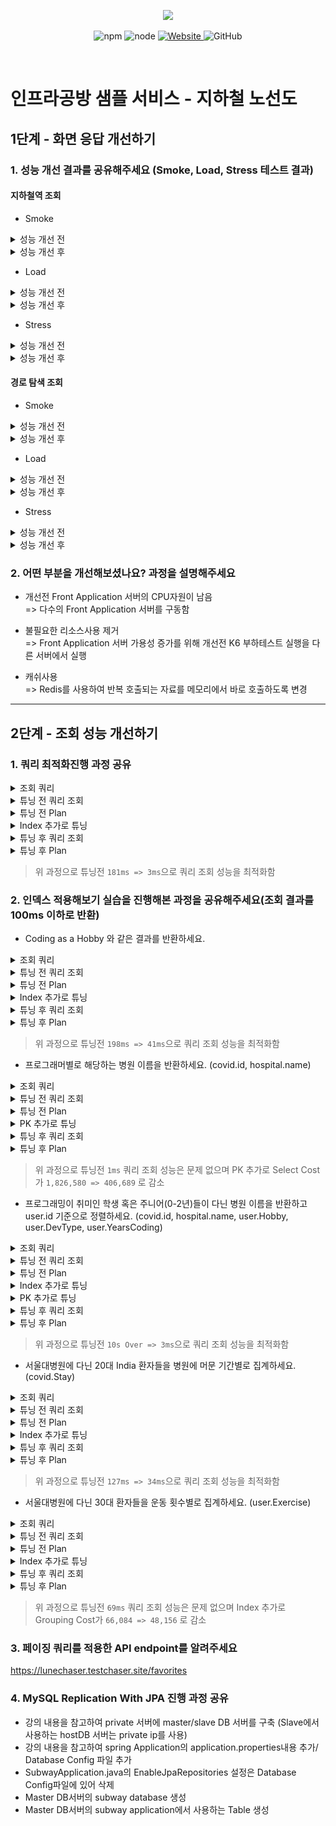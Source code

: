 <p align="center">
    <img width="200px;" src="https://raw.githubusercontent.com/woowacourse/atdd-subway-admin-frontend/master/images/main_logo.png"/>
</p>
<p align="center">
  <img alt="npm" src="https://img.shields.io/badge/npm-%3E%3D%205.5.0-blue">
  <img alt="node" src="https://img.shields.io/badge/node-%3E%3D%209.3.0-blue">
  <a href="https://edu.nextstep.camp/c/R89PYi5H" alt="nextstep atdd">
    <img alt="Website" src="https://img.shields.io/website?url=https%3A%2F%2Fedu.nextstep.camp%2Fc%2FR89PYi5H">
  </a>
  <img alt="GitHub" src="https://img.shields.io/github/license/next-step/atdd-subway-service">
</p>

<br>

# 인프라공방 샘플 서비스 - 지하철 노선도
## 1단계 - 화면 응답 개선하기
### 1. 성능 개선 결과를 공유해주세요 (Smoke, Load, Stress 테스트 결과)

#### 지하철역 조회
- Smoke
<details><summary>성능 개선 전</summary>

```bash

          /\      |‾‾| /‾‾/   /‾‾/
     /\  /  \     |  |/  /   /  /
    /  \/    \    |     (   /   ‾‾\
   /          \   |  |\  \ |  (‾)  |
  / __________ \  |__| \__\ \_____/ .io

  execution: local
     script: smoke.js
     output: -

  scenarios: (100.00%) 1 scenario, 1 max VUs, 40s max duration (incl. graceful stop):
           * default: 1 looping VUs for 10s (gracefulStop: 30s)


running (11.1s), 0/1 VUs, 8 complete and 0 interrupted iterations
default ✓ [======================================] 1 VUs  10s

     ✓ 메인페이지가 정상적으로 응답함
     ✓ 지하철역이 정상적으로 조회됨

     checks.........................: 100.00% ✓ 16       ✗ 0
     data_received..................: 593 kB  53 kB/s
     data_sent......................: 2.6 kB  231 B/s
     http_req_blocked...............: avg=4.27ms   min=3.11µs  med=3.25µs   max=68.36ms  p(90)=3.62µs   p(95)=17.09ms
     http_req_connecting............: avg=191.66µs min=0s      med=0s       max=3.06ms   p(90)=0s       p(95)=766.65µs
   ✗ http_req_duration..............: avg=189.56ms min=16.2ms  med=101.47ms max=994.87ms p(90)=359.25ms p(95)=553.03ms
       { expected_response:true }...: avg=189.56ms min=16.2ms  med=101.47ms max=994.87ms p(90)=359.25ms p(95)=553.03ms
     http_req_failed................: 0.00%   ✓ 0        ✗ 16
     http_req_receiving.............: avg=5.08ms   min=71.04µs med=963.25µs max=22.9ms   p(90)=16.48ms  p(95)=18.92ms
     http_req_sending...............: avg=96.27µs  min=58.82µs med=87.35µs  max=195.85µs p(90)=126.52µs p(95)=145.34µs
     http_req_tls_handshaking.......: avg=1.62ms   min=0s      med=0s       max=25.98ms  p(90)=0s       p(95)=6.49ms
     http_req_waiting...............: avg=184.38ms min=15.99ms med=92.48ms  max=971.89ms p(90)=350.69ms p(95)=545.63ms
     http_reqs......................: 16      1.438287/s
     iteration_duration.............: avg=1.39s    min=1.17s   med=1.29s    max=2.11s    p(90)=1.63s    p(95)=1.87s
     iterations.....................: 8       0.719144/s
     vus............................: 1       min=1      max=1
     vus_max........................: 1       min=1      max=1

ERRO[0012] some thresholds have failed
```

</details>

<details><summary>성능 개선 후</summary>

```bash
          /\      |‾‾| /‾‾/   /‾‾/
     /\  /  \     |  |/  /   /  /
    /  \/    \    |     (   /   ‾‾\
   /          \   |  |\  \ |  (‾)  |
  / __________ \  |__| \__\ \_____/ .io

  execution: local
     script: smoke.js
     output: -

  scenarios: (100.00%) 1 scenario, 1 max VUs, 40s max duration (incl. graceful stop):
           * default: 1 looping VUs for 10s (gracefulStop: 30s)


running (10.5s), 0/1 VUs, 10 complete and 0 interrupted iterations
default ✓ [======================================] 1 VUs  10s

     ✓ 메인페이지가 정상적으로 응답함
     ✓ 지하철역이 정상적으로 조회됨

     checks.........................: 100.00% ✓ 20       ✗ 0
     data_received..................: 740 kB  71 kB/s
     data_sent......................: 2.5 kB  239 B/s
     http_req_blocked...............: avg=3.19ms   min=2.92µs  med=3.03µs  max=63.75ms  p(90)=3.1µs    p(95)=3.19ms
     http_req_connecting............: avg=102.51µs min=0s      med=0s      max=2.05ms   p(90)=0s       p(95)=102.51µ
   ✓ http_req_duration..............: avg=20.19ms  min=12.99ms med=18.95ms max=37.4ms   p(90)=25.79ms  p(95)=33.6ms
       { expected_response:true }...: avg=20.19ms  min=12.99ms med=18.95ms max=37.4ms   p(90)=25.79ms  p(95)=33.6ms
     http_req_failed................: 0.00%   ✓ 0        ✗ 20
     http_req_receiving.............: avg=831.09µs min=72.74µs med=193.3µs max=5.91ms   p(90)=1.72ms   p(95)=3.25ms
     http_req_sending...............: avg=95.09µs  min=47.44µs med=89.17µs max=210.46µs p(90)=136.63µs p(95)=142.32µ
     http_req_tls_handshaking.......: avg=984.45µs min=0s      med=0s      max=19.68ms  p(90)=0s       p(95)=984.45µ
     http_req_waiting...............: avg=19.27ms  min=12.83ms med=17.61ms max=37.1ms   p(90)=25.35ms  p(95)=32.22ms
     http_reqs......................: 20      1.905912/s
     iteration_duration.............: avg=1.04s    min=1.03s   med=1.03s   max=1.13s    p(90)=1.05s    p(95)=1.09s
     iterations.....................: 10      0.952956/s
     vus............................: 1       min=1      max=1
     vus_max........................: 1       min=1      max=1
```

</details>

- Load
<details><summary>성능 개선 전</summary>

```bash

          /\      |‾‾| /‾‾/   /‾‾/
     /\  /  \     |  |/  /   /  /
    /  \/    \    |     (   /   ‾‾\
   /          \   |  |\  \ |  (‾)  |
  / __________ \  |__| \__\ \_____/ .io

  execution: local
     script: load.js
     output: -

  scenarios: (100.00%) 1 scenario, 240 max VUs, 1m30s max duration (incl. graceful stop):
           * default: Up to 240 looping VUs for 1m0s over 5 stages (gracefulRampDown: 30s, gracefulStop: 30s)


running (1m29.7s), 000/240 VUs, 349 complete and 77 interrupted iterations
default ↓ [======================================] 206/240 VUs  1m0s

     ✓ 메인페이지가 정상적으로 응답함
     ✗ 지하철역이 정상적으로 조회됨
      ↳  22% — ✓ 81 / ✗ 281

     checks.........................: 64.34% ✓ 507      ✗ 281
     data_received..................: 7.4 MB 83 kB/s
     data_sent......................: 178 kB 2.0 kB/s
     http_req_blocked...............: avg=2.77ms   min=2.63µs  med=3.09µs   max=67.59ms p(90)=9.48ms   p(95)=10.82ms
     http_req_connecting............: avg=709.43µs min=0s      med=0s       max=12.62ms p(90)=2.42ms   p(95)=3.12ms
   ✗ http_req_duration..............: avg=14.12s   min=13.13ms med=3.57s    max=49.68s  p(90)=31.66s   p(95)=32.55s
       { expected_response:true }...: avg=4.8s     min=13.13ms med=406.58ms max=49.68s  p(90)=19.5s    p(95)=37.7s
     http_req_failed................: 35.65% ✓ 281      ✗ 507
     http_req_receiving.............: avg=1.49ms   min=32.89µs med=89.74µs  max=70.05ms p(90)=3.39ms   p(95)=10.02ms
     http_req_sending...............: avg=117.93µs min=35.43µs med=80.44µs  max=6.17ms  p(90)=176.55µs p(95)=194.71µs
     http_req_tls_handshaking.......: avg=1.99ms   min=0s      med=0s       max=54.65ms p(90)=6.84ms   p(95)=7.79ms
     http_req_waiting...............: avg=14.12s   min=12.92ms med=3.57s    max=49.68s  p(90)=31.66s   p(95)=32.5s
     http_reqs......................: 788    8.787701/s
     iteration_duration.............: avg=30.92s   min=1.09s   med=31.98s   max=52.18s  p(90)=38.28s   p(95)=40.93s
     iterations.....................: 349    3.892015/s
     vus............................: 6      min=1      max=240
     vus_max........................: 240    min=240    max=240

ERRO[0091] some thresholds have failed
```

</details>

<details><summary>성능 개선 후</summary>

```bash

          /\      |‾‾| /‾‾/   /‾‾/
     /\  /  \     |  |/  /   /  /
    /  \/    \    |     (   /   ‾‾\
   /          \   |  |\  \ |  (‾)  |
  / __________ \  |__| \__\ \_____/ .io

  execution: local
     script: load.js
     output: -

  scenarios: (100.00%) 1 scenario, 240 max VUs, 1m30s max duration (incl. graceful stop):
           * default: Up to 240 looping VUs for 1m0s over 5 stages (gracefulRampDown: 30s, gracefulStop: 30s)


running (1m00.7s), 000/240 VUs, 7824 complete and 0 interrupted iterations
default ✓ [======================================] 000/240 VUs  1m0s

     ✓ 메인페이지가 정상적으로 응답함
     ✓ 지하철역이 정상적으로 조회됨

     checks.........................: 100.00% ✓ 15648      ✗ 0
     data_received..................: 577 MB  9.5 MB/s
     data_sent......................: 1.4 MB  23 kB/s
     http_req_blocked...............: avg=198.72µs min=2.39µs  med=2.84µs   max=66.91ms  p(90)=3.01µs  p(95)=3.12µs
     http_req_connecting............: avg=67.59µs  min=0s      med=0s       max=32.06ms  p(90)=0s      p(95)=0s
   ✓ http_req_duration..............: avg=24.31ms  min=9.48ms  med=19.87ms  max=1.55s    p(90)=33.75ms p(95)=41.01ms
       { expected_response:true }...: avg=24.31ms  min=9.48ms  med=19.87ms  max=1.55s    p(90)=33.75ms p(95)=41.01ms
     http_req_failed................: 0.00%   ✓ 0          ✗ 15648
     http_req_receiving.............: avg=1.61ms   min=28.06µs med=215.94µs max=711.58ms p(90)=3.29ms  p(95)=5.66ms
     http_req_sending...............: avg=77.43µs  min=34.87µs med=54.86µs  max=24.94ms  p(90)=82.73µs p(95)=116.75µ
     http_req_tls_handshaking.......: avg=124.8µs  min=0s      med=0s       max=43ms     p(90)=0s      p(95)=0s
     http_req_waiting...............: avg=22.62ms  min=9.24ms  med=18.81ms  max=1.54s    p(90)=31.62ms p(95)=37.62ms
     http_reqs......................: 15648   257.910438/s
     iteration_duration.............: avg=1.05s    min=1.02s   med=1.04s    max=2.57s    p(90)=1.06s   p(95)=1.08s
     iterations.....................: 7824    128.955219/s
     vus............................: 13      min=1        max=239
     vus_max........................: 240     min=240      max=240
```

</details>

- Stress
<details><summary>성능 개선 전</summary>

```bash

          /\      |‾‾| /‾‾/   /‾‾/
     /\  /  \     |  |/  /   /  /
    /  \/    \    |     (   /   ‾‾\
   /          \   |  |\  \ |  (‾)  |
  / __________ \  |__| \__\ \_____/ .io

  execution: local
     script: stress.js
     output: -

  scenarios: (100.00%) 1 scenario, 300 max VUs, 1m25s max duration (incl. graceful stop):
           * default: Up to 300 looping VUs for 55s over 7 stages (gracefulRampDown: 30s, gracefulStop: 30s)


running (1m25.0s), 000/300 VUs, 307 complete and 125 interrupted iterations
default ✓ [======================================] 000/300 VUs  55s

     ✓ 메인페이지가 정상적으로 응답함
     ✗ 지하철역이 정상적으로 조회됨
      ↳  24% — ✓ 78 / ✗ 246

     checks.........................: 67.46% ✓ 510      ✗ 246
     data_received..................: 7.4 MB 87 kB/s
     data_sent......................: 209 kB 2.5 kB/s
     http_req_blocked...............: avg=3.47ms   min=2.53µs  med=3.18µs   max=31.81ms p(90)=9.73ms   p(95)=10.75ms
     http_req_connecting............: avg=918.17µs min=0s      med=0s       max=24.78ms p(90)=3.03ms   p(95)=3.14ms
   ✗ http_req_duration..............: avg=14.33s   min=12.79ms med=4.24s    max=46.72s  p(90)=33.19s   p(95)=37.52s
       { expected_response:true }...: avg=5.97s    min=12.79ms med=2.19s    max=46.72s  p(90)=20.47s   p(95)=38.1s
     http_req_failed................: 32.53% ✓ 246      ✗ 510
     http_req_receiving.............: avg=1.24ms   min=32.95µs med=94.75µs  max=29.04ms p(90)=4.21ms   p(95)=8.88ms
     http_req_sending...............: avg=148.41µs min=40.68µs med=102.34µs max=8.9ms   p(90)=188.07µs p(95)=212.73µs
     http_req_tls_handshaking.......: avg=2.45ms   min=0s      med=0s       max=23.05ms p(90)=6.82ms   p(95)=8.02ms
     http_req_waiting...............: avg=14.33s   min=12.55ms med=4.24s    max=46.72s  p(90)=33.17s   p(95)=37.52s
     http_reqs......................: 756    8.893897/s
     iteration_duration.............: avg=32.7s    min=1.09s   med=32.14s   max=50.3s   p(90)=41.75s   p(95)=43.61s
     iterations.....................: 307    3.611675/s
     vus............................: 1      min=1      max=300
     vus_max........................: 300    min=300    max=300

ERRO[0086] some thresholds have failed
```

</details>

<details><summary>성능 개선 후</summary>

```bash

          /\      |‾‾| /‾‾/   /‾‾/
     /\  /  \     |  |/  /   /  /
    /  \/    \    |     (   /   ‾‾\
   /          \   |  |\  \ |  (‾)  |
  / __________ \  |__| \__\ \_____/ .io

  execution: local
     script: stress.js
     output: -

  scenarios: (100.00%) 1 scenario, 300 max VUs, 1m25s max duration (incl. graceful stop):
           * default: Up to 300 looping VUs for 55s over 7 stages (gracefulRampDown: 30s, gracefulStop: 30s)


running (0m56.0s), 000/300 VUs, 7741 complete and 0 interrupted iterations
default ✓ [======================================] 000/300 VUs  55s

     ✓ 메인페이지가 정상적으로 응답함
     ✓ 지하철역이 정상적으로 조회됨

     checks.........................: 100.00% ✓ 15482      ✗ 0
     data_received..................: 571 MB  10 MB/s
     data_sent......................: 1.4 MB  25 kB/s
     http_req_blocked...............: avg=236.08µs min=2.46µs  med=2.85µs  max=57.46ms  p(90)=3.03µs  p(95)=3.15µs
     http_req_connecting............: avg=80.05µs  min=0s      med=0s      max=32.82ms  p(90)=0s      p(95)=0s
   ✓ http_req_duration..............: avg=21.52ms  min=9.12ms  med=19.18ms max=404.27ms p(90)=30.18ms p(95)=36.58ms
       { expected_response:true }...: avg=21.52ms  min=9.12ms  med=19.18ms max=404.27ms p(90)=30.18ms p(95)=36.58ms
     http_req_failed................: 0.00%   ✓ 0          ✗ 15482
     http_req_receiving.............: avg=1.13ms   min=25.02µs med=214µs   max=79.14ms  p(90)=3.08ms  p(95)=5.04ms
     http_req_sending...............: avg=76.13µs  min=32.97µs med=54.99µs max=21.09ms  p(90)=83.75µs p(95)=121.19µs
     http_req_tls_handshaking.......: avg=147.93µs min=0s      med=0s      max=39.79ms  p(90)=0s      p(95)=0s
     http_req_waiting...............: avg=20.31ms  min=9.02ms  med=18.15ms max=400.87ms p(90)=28.02ms p(95)=33.38ms
     http_reqs......................: 15482   276.431613/s
     iteration_duration.............: avg=1.04s    min=1.02s   med=1.04s   max=1.43s    p(90)=1.06s   p(95)=1.07s
     iterations.....................: 7741    138.215806/s
     vus............................: 1       min=1        max=299
     vus_max........................: 300     min=300      max=300
```

</details>

#### 경로 탐색 조회
- Smoke
<details><summary>성능 개선 전</summary>

```bash

          /\      |‾‾| /‾‾/   /‾‾/
     /\  /  \     |  |/  /   /  /
    /  \/    \    |     (   /   ‾‾\
   /          \   |  |\  \ |  (‾)  |
  / __________ \  |__| \__\ \_____/ .io

  execution: local
     script: smoke.js
     output: -

  scenarios: (100.00%) 1 scenario, 1 max VUs, 40s max duration (incl. graceful stop):
           * default: 1 looping VUs for 10s (gracefulStop: 30s)


running (10.7s), 0/1 VUs, 8 complete and 0 interrupted iterations
default ↓ [======================================] 1 VUs  10s

     ✓ 메인페이지가 정상적으로 응답함
     ✓ 경로가 정상적으로 검색됨

     checks.........................: 100.00% ✓ 16       ✗ 0
     data_received..................: 39 kB   3.6 kB/s
     data_sent......................: 1.1 kB  104 B/s
     http_req_blocked...............: avg=1.42ms   min=2.85µs  med=3.09µs  max=22.69ms  p(90)=3.26µs   p(95)=5.67ms
     http_req_connecting............: avg=68.78µs  min=0s      med=0s      max=1.1ms    p(90)=0s       p(95)=275.14µs
   ✗ http_req_duration..............: avg=165.83ms min=15.1ms  med=98.59ms max=615.53ms p(90)=426.89ms p(95)=491.49ms
       { expected_response:true }...: avg=165.83ms min=15.1ms  med=98.59ms max=615.53ms p(90)=426.89ms p(95)=491.49ms
     http_req_failed................: 0.00%   ✓ 0        ✗ 16
     http_req_receiving.............: avg=111.12µs min=80.45µs med=90.2µs  max=344.49µs p(90)=125.35µs p(95)=182.77µs
     http_req_sending...............: avg=96.31µs  min=64.29µs med=90.39µs max=185.48µs p(90)=119.94µs p(95)=137.01µs
     http_req_tls_handshaking.......: avg=1.29ms   min=0s      med=0s      max=20.7ms   p(90)=0s       p(95)=5.17ms
     http_req_waiting...............: avg=165.63ms min=14.92ms med=98.35ms max=615.12ms p(90)=426.72ms p(95)=491.25ms
     http_reqs......................: 16      1.49683/s
     iteration_duration.............: avg=1.33s    min=1.18s   med=1.27s   max=1.66s    p(90)=1.53s    p(95)=1.59s
     iterations.....................: 8       0.748415/s
     vus............................: 1       min=1      max=1
     vus_max........................: 1       min=1      max=1

ERRO[0012] some thresholds have failed
```

</details>

<details><summary>성능 개선 후</summary>

```bash

          /\      |‾‾| /‾‾/   /‾‾/
     /\  /  \     |  |/  /   /  /
    /  \/    \    |     (   /   ‾‾\
   /          \   |  |\  \ |  (‾)  |
  / __________ \  |__| \__\ \_____/ .io

  execution: local
     script: smoke.js
     output: -

  scenarios: (100.00%) 1 scenario, 1 max VUs, 40s max duration (incl. graceful stop):
           * default: 1 looping VUs for 10s (gracefulStop: 30s)


running (10.4s), 0/1 VUs, 10 complete and 0 interrupted iterations
default ✓ [======================================] 1 VUs  10s

     ✓ 메인페이지가 정상적으로 응답함
     ✓ 경로가 정상적으로 검색됨

     checks.........................: 100.00% ✓ 20       ✗ 0
     data_received..................: 48 kB   4.6 kB/s
     data_sent......................: 1.3 kB  121 B/s
     http_req_blocked...............: avg=1.13ms   min=2.76µs  med=3.02µs  max=22.67ms  p(90)=3.27µs   p(95)=1.13ms
     http_req_connecting............: avg=126.01µs min=0s      med=0s      max=2.52ms   p(90)=0s       p(95)=126.01µ
   ✓ http_req_duration..............: avg=20.28ms  min=14.71ms med=19.01ms max=39.22ms  p(90)=23.99ms  p(95)=24.94ms
       { expected_response:true }...: avg=20.28ms  min=14.71ms med=19.01ms max=39.22ms  p(90)=23.99ms  p(95)=24.94ms
     http_req_failed................: 0.00%   ✓ 0        ✗ 20
     http_req_receiving.............: avg=82.54µs  min=57.93µs med=77.46µs max=140.38µs p(90)=98.01µs  p(95)=104.59µ
     http_req_sending...............: avg=89.56µs  min=58.6µs  med=84.39µs max=185.37µs p(90)=108.46µs p(95)=120.5µs
     http_req_tls_handshaking.......: avg=966.28µs min=0s      med=0s      max=19.32ms  p(90)=0s       p(95)=966.28µ
     http_req_waiting...............: avg=20.11ms  min=14.55ms med=18.83ms max=38.9ms   p(90)=23.84ms  p(95)=24.8ms
     http_reqs......................: 20      1.915227/s
     iteration_duration.............: avg=1.04s    min=1.03s   med=1.04s   max=1.08s    p(90)=1.04s    p(95)=1.06s
     iterations.....................: 10      0.957613/s
     vus............................: 1       min=1      max=1
     vus_max........................: 1       min=1      max=1
```

</details>

- Load
<details><summary>성능 개선 전</summary>

```bash

          /\      |‾‾| /‾‾/   /‾‾/
     /\  /  \     |  |/  /   /  /
    /  \/    \    |     (   /   ‾‾\
   /          \   |  |\  \ |  (‾)  |
  / __________ \  |__| \__\ \_____/ .io

  execution: local
     script: load.js
     output: -

  scenarios: (100.00%) 1 scenario, 240 max VUs, 1m30s max duration (incl. graceful stop):
           * default: Up to 240 looping VUs for 1m0s over 5 stages (gracefulRampDown: 30s, gracefulStop: 30s)

ERRO[0088] TypeError: Cannot read property 'length' of undefined
running at 경로가 정상적으로 검색됨 (file:///app/infra-subway-performance/infra-subway-performance/k6-script/map/load.js:45:56(6))
default at go.k6.io/k6/js/common.Bind.func1 (native)
        at 경로탐색_결과_확인 (file:///app/infra-subway-performance/infra-subway-performance/k6-script/map/load.js:44:39(7))
        at file:///app/infra-subway-performance/infra-subway-performance/k6-script/map/load.js:24:29(15)  executor=ramping-vus scenario=default source=stacktrace

running (1m30.0s), 000/240 VUs, 343 complete and 57 interrupted iterations
default ✓ [======================================] 000/240 VUs  1m0s

     ✓ 메인페이지가 정상적으로 응답함
     ✗ 경로가 정상적으로 검색됨
      ↳  9% — ✓ 32 / ✗ 311

     checks.........................: 58.14% ✓ 432      ✗ 311
     data_received..................: 1.6 MB 18 kB/s
     data_sent......................: 159 kB 1.8 kB/s
     http_req_blocked...............: avg=2.77ms   min=2.28µs  med=3.15µs  max=34.27ms p(90)=9.17ms   p(95)=10.71ms
     http_req_connecting............: avg=725.46µs min=0s      med=0s      max=6.21ms  p(90)=2.51ms   p(95)=3.1ms
   ✗ http_req_duration..............: avg=15.24s   min=11.32ms med=4.83s   max=48.97s  p(90)=32.03s   p(95)=32.72s
       { expected_response:true }...: avg=3.67s    min=11.32ms med=65.86ms max=48.97s  p(90)=7.55s    p(95)=28.04s
     http_req_failed................: 41.85% ✓ 311      ✗ 432
     http_req_receiving.............: avg=602.66µs min=32.21µs med=91.79µs max=21.26ms p(90)=1.07ms   p(95)=3.15ms
     http_req_sending...............: avg=128.7µs  min=35.37µs med=78.98µs max=9.92ms  p(90)=180.23µs p(95)=202.49µs
     http_req_tls_handshaking.......: avg=1.96ms   min=0s      med=0s      max=23.7ms  p(90)=6.39ms   p(95)=7.96ms
     http_req_waiting...............: avg=15.24s   min=10.92ms med=4.82s   max=48.97s  p(90)=32.03s   p(95)=32.72s
     http_reqs......................: 743    8.255277/s
     iteration_duration.............: avg=32.62s   min=16.4s   med=31.34s  max=49.99s  p(90)=38.85s   p(95)=42.1s
     iterations.....................: 343    3.810982/s
     vus............................: 1      min=1      max=240
     vus_max........................: 240    min=240    max=240

ERRO[0091] some thresholds have failed
```

</details>

<details><summary>성능 개선 후</summary>

```bash

          /\      |‾‾| /‾‾/   /‾‾/
     /\  /  \     |  |/  /   /  /
    /  \/    \    |     (   /   ‾‾\
   /          \   |  |\  \ |  (‾)  |
  / __________ \  |__| \__\ \_____/ .io

  execution: local
     script: load.js
     output: -

  scenarios: (100.00%) 1 scenario, 240 max VUs, 1m30s max duration (incl. graceful stop):
           * default: Up to 240 looping VUs for 1m0s over 5 stages (gracefulRampDown: 30s, gracefulStop: 30s)


running (1m00.9s), 000/240 VUs, 7936 complete and 0 interrupted iterations
default ✓ [======================================] 000/240 VUs  1m0s

     ✓ 메인페이지가 정상적으로 응답함
     ✓ 경로가 정상적으로 검색됨

     checks.........................: 100.00% ✓ 15872      ✗ 0
     data_received..................: 36 MB   591 kB/s
     data_sent......................: 701 kB  12 kB/s
     http_req_blocked...............: avg=180.48µs min=2.12µs  med=2.84µs  max=46.96ms  p(90)=2.99µs  p(95)=3.09µs
     http_req_connecting............: avg=57.26µs  min=0s      med=0s      max=21.09ms  p(90)=0s      p(95)=0s
   ✓ http_req_duration..............: avg=18.15ms  min=9.66ms  med=16.49ms max=629.72ms p(90)=24.79ms p(95)=28.64ms
       { expected_response:true }...: avg=18.15ms  min=9.66ms  med=16.49ms max=629.72ms p(90)=24.79ms p(95)=28.64ms
     http_req_failed................: 0.00%   ✓ 0          ✗ 15872
     http_req_receiving.............: avg=68.76µs  min=25.91µs med=50.91µs max=19.22ms  p(90)=74.46µs p(95)=97.52µs
     http_req_sending...............: avg=60.97µs  min=35.79µs med=54.84µs max=3.1ms    p(90)=72.99µs p(95)=85.1µs
     http_req_tls_handshaking.......: avg=116.59µs min=0s      med=0s      max=32.36ms  p(90)=0s      p(95)=0s
     http_req_waiting...............: avg=18.02ms  min=9.55ms  med=16.36ms max=629.62ms p(90)=24.67ms p(95)=28.52ms
     http_reqs......................: 15872   260.601696/s
     iteration_duration.............: avg=1.03s    min=1.02s   med=1.03s   max=1.68s    p(90)=1.04s   p(95)=1.05s
     iterations.....................: 7936    130.300848/s
     vus............................: 9       min=1        max=240
     vus_max........................: 240     min=240      max=240

```

</details>

- Stress
<details><summary>성능 개선 전</summary>

```bash

          /\      |‾‾| /‾‾/   /‾‾/
     /\  /  \     |  |/  /   /  /
    /  \/    \    |     (   /   ‾‾\
   /          \   |  |\  \ |  (‾)  |
  / __________ \  |__| \__\ \_____/ .io

  execution: local
     script: stress.js
     output: -

  scenarios: (100.00%) 1 scenario, 300 max VUs, 1m25s max duration (incl. graceful stop):
           * default: Up to 300 looping VUs for 55s over 7 stages (gracefulRampDown: 30s, gracefulStop: 30s)

ERRO[0083] TypeError: Cannot read property 'length' of undefined
running at 경로가 정상적으로 검색됨 (file:///app/infra-subway-performance/infra-subway-performance/k6-script/map/stress.js:47:56(6))
default at go.k6.io/k6/js/common.Bind.func1 (native)
        at 경로탐색_결과_확인 (file:///app/infra-subway-performance/infra-subway-performance/k6-script/map/stress.js:46:39(7))
        at file:///app/infra-subway-performance/infra-subway-performance/k6-script/map/stress.js:26:29(15)  executor=ramping-vus scenario=default source=stacktrace

running (1m24.9s), 000/300 VUs, 313 complete and 126 interrupted iterations
default ✓ [======================================] 000/300 VUs  55s

     ✓ 메인페이지가 정상적으로 응답함
     ✗ 경로가 정상적으로 검색됨
      ↳  13% — ✓ 43 / ✗ 270

     checks.........................: 64.09% ✓ 482      ✗ 270
     data_received..................: 1.8 MB 22 kB/s
     data_sent......................: 197 kB 2.3 kB/s
     http_req_blocked...............: avg=3.32ms   min=2.5µs   med=3.17µs  max=28.43ms p(90)=9.52ms   p(95)=10.72ms
     http_req_connecting............: avg=907.2µs  min=0s      med=0s      max=15.15ms p(90)=3.06ms   p(95)=3.14ms
   ✗ http_req_duration..............: avg=14.66s   min=11.1ms  med=6.07s   max=52.29s  p(90)=34.99s   p(95)=36.72s
       { expected_response:true }...: avg=4.86s    min=11.1ms  med=1.41s   max=52.29s  p(90)=8.45s    p(95)=28.12s
     http_req_failed................: 35.90% ✓ 270      ✗ 482
     http_req_receiving.............: avg=282.23µs min=33.04µs med=89.51µs max=13.46ms p(90)=422.95µs p(95)=886.68µs
     http_req_sending...............: avg=173.58µs min=39.9µs  med=93.09µs max=12.51ms p(90)=180.94µs p(95)=209.42µs
     http_req_tls_handshaking.......: avg=2.33ms   min=0s      med=0s      max=24.31ms p(90)=6.66ms   p(95)=7.65ms
     http_req_waiting...............: avg=14.66s   min=10.88ms med=6.07s   max=52.29s  p(90)=34.99s   p(95)=36.72s
     http_reqs......................: 752    8.857125/s
     iteration_duration.............: avg=33.21s   min=1.24s   med=31.24s  max=53.33s  p(90)=40.91s   p(95)=43.55s
     iterations.....................: 313    3.686543/s
     vus............................: 8      min=1      max=300
     vus_max........................: 300    min=300    max=300

ERRO[0086] some thresholds have failed
```

</details>

<details><summary>성능 개선 후</summary>

```bash

          /\      |‾‾| /‾‾/   /‾‾/
     /\  /  \     |  |/  /   /  /
    /  \/    \    |     (   /   ‾‾\
   /          \   |  |\  \ |  (‾)  |
  / __________ \  |__| \__\ \_____/ .io

  execution: local
     script: stress.js
     output: -

  scenarios: (100.00%) 1 scenario, 300 max VUs, 1m25s max duration (incl. graceful stop):
           * default: Up to 300 looping VUs for 55s over 7 stages (gracefulRampDown: 30s, gracefulStop: 30s)


running (0m56.0s), 000/300 VUs, 7801 complete and 0 interrupted iterations
default ✓ [======================================] 000/300 VUs  55s

     ✓ 메인페이지가 정상적으로 응답함
     ✓ 경로가 정상적으로 검색됨

     checks.........................: 100.00% ✓ 15602      ✗ 0
     data_received..................: 36 MB   636 kB/s
     data_sent......................: 723 kB  13 kB/s
     http_req_blocked...............: avg=224.69µs min=2.51µs  med=2.85µs  max=53.54ms  p(90)=3µs     p(95)=3.12µs
     http_req_connecting............: avg=74.68µs  min=0s      med=0s      max=20.08ms  p(90)=0s      p(95)=0s
   ✓ http_req_duration..............: avg=18.56ms  min=9.58ms  med=16.77ms max=179.2ms  p(90)=25.8ms  p(95)=30.38ms
       { expected_response:true }...: avg=18.56ms  min=9.58ms  med=16.77ms max=179.2ms  p(90)=25.8ms  p(95)=30.38ms
     http_req_failed................: 0.00%   ✓ 0          ✗ 15602
     http_req_receiving.............: avg=73.24µs  min=26.77µs med=51.63µs max=19.46ms  p(90)=77.5µs  p(95)=102.23µs
     http_req_sending...............: avg=62.03µs  min=34.48µs med=54.98µs max=4.01ms   p(90)=76.68µs p(95)=92.66µs
     http_req_tls_handshaking.......: avg=142.31µs min=0s      med=0s      max=34.37ms  p(90)=0s      p(95)=0s
     http_req_waiting...............: avg=18.43ms  min=9.43ms  med=16.64ms max=179.09ms p(90)=25.65ms p(95)=30.18ms
     http_reqs......................: 15602   278.490157/s
     iteration_duration.............: avg=1.03s    min=1.02s   med=1.03s   max=1.23s    p(90)=1.05s   p(95)=1.05s
     iterations.....................: 7801    139.245078/s
     vus............................: 1       min=1        max=300
     vus_max........................: 300     min=300      max=300

```

</details>



### 2. 어떤 부분을 개선해보셨나요? 과정을 설명해주세요
- 개선전 Front Application 서버의 CPU자원이 남음  
  => 다수의 Front Application 서버를 구동함

- 불필요한 리소스사용 제거  
  => Front Application 서버 가용성 증가를 위해 개선전 K6 부하테스트 실행을 다른 서버에서 실행
  
- 캐쉬사용  
  => Redis를 사용하여 반복 호출되는 자료를 메모리에서 바로 호출하도록 변경

---

## 2단계 - 조회 성능 개선하기
### 1. 쿼리 최적화진행 과정 공유
<details><summary>조회 쿼리</summary>

```sql
select 연봉_top5_사원.사원번호, 연봉_top5_사원.이름, 연봉_top5_사원.연봉, 직급.직급명, 사원출입기록.입출입시간,사원출입기록.지역, 사원출입기록.입출입구분
from
(
	select 
	사원.사원번호, 사원.이름, 급여.연봉
	from 
		(
			select 사원번호, 이름
			from 사원
		) 사원,
		(
			select 부서번호
			from 부서
			where 비고 = 'active'
		) 부서,
		(
		select 사원번호, 부서번호
		from 부서관리자
		where 
		now() BETWEEN  시작일자 and 종료일자
		) 부서관리자,
		(
			select 사원번호, 연봉
			from 급여
			where now() BETWEEN 시작일자 and 종료일자
		) 급여,
		(
			select 사원번호, 부서번호
			from 부서사원_매핑
			where now() BETWEEN 시작일자 and 종료일자
		) 부서사원_매핑	
	WHERE 사원.사원번호 = 부서사원_매핑.사원번호
	and 사원.사원번호 = 부서관리자.사원번호
	and 사원.사원번호 = 급여.사원번호
	and 부서사원_매핑.부서번호 = 부서.부서번호
	order by 급여.연봉 desc limit 5
) 연봉_top5_사원,
(
	select 사원번호, 직급명
	from 직급
	where now() BETWEEN 시작일자 and 종료일자
) 직급,
(
	select 사원번호, 입출입시간, 지역, 입출입구분
	from 사원출입기록
	where 입출입구분 = 'O'
) 사원출입기록
WHERE 연봉_top5_사원.사원번호 = 직급.사원번호
	and 연봉_top5_사원.사원번호 = 사원출입기록.사원번호
order by 연봉 desc, 지역;
```

</details>

<details><summary>튜닝 전 쿼리 조회</summary>

![queryResultBeforeTurning](https://raw.githubusercontent.com/LuneChaser/infra-subway-performance/step2/step2Docs/queryOptimization/queryResultBeforeTurning.JPG)

</details>

<details><summary>튜닝 전 Plan</summary>

![planBeforeTurning](https://raw.githubusercontent.com/LuneChaser/infra-subway-performance/step2/step2Docs/queryOptimization/planBeforeTurning.JPG)

</details>

<details><summary>Index 추가로 튜닝</summary>

![addIndex](https://raw.githubusercontent.com/LuneChaser/infra-subway-performance/step2/step2Docs/queryOptimization/addIndex.JPG)

</details>

</details>

<details><summary>튜닝 후 쿼리 조회</summary>

![queryResultAfterTurning](https://raw.githubusercontent.com/LuneChaser/infra-subway-performance/step2/step2Docs/queryOptimization/queryResultAfterTurning.JPG)

</details>

<details><summary>튜닝 후 Plan</summary>

![planAfterTurning](https://raw.githubusercontent.com/LuneChaser/infra-subway-performance/step2/step2Docs/queryOptimization/planAfterTurning.JPG)

</details>

> 위 과정으로 튜닝전 `181ms => 3ms`으로 쿼리 조회 성능을 최적화함

### 2. 인덱스 적용해보기 실습을 진행해본 과정을 공유해주세요(조회 결과를 100ms 이하로 반환)

- Coding as a Hobby 와 같은 결과를 반환하세요.

<details><summary>조회 쿼리</summary>

```sql
select hobby, ROUND(count(1)*100 / (select count(1) from subway.programmer), 1) as Response
from subway.programmer
group by hobby
order by hobby desc;
```

</details>

<details><summary>튜닝 전 쿼리 조회</summary>

![queryResultBeforeTuning](https://raw.githubusercontent.com/LuneChaser/infra-subway-performance/step2/step2Docs/acceptIndex/CodingHobby/queryResultBeforeTuning.JPG)

</details>

<details><summary>튜닝 전 Plan</summary>

![planBeforeTuning](https://raw.githubusercontent.com/LuneChaser/infra-subway-performance/step2/step2Docs/acceptIndex/CodingHobby/planBeforeTuning.JPG)

</details>

<details><summary>Index 추가로 튜닝</summary>

![addIndex](https://raw.githubusercontent.com/LuneChaser/infra-subway-performance/step2/step2Docs/acceptIndex/CodingHobby/addIndex.JPG)

</details>

</details>

<details><summary>튜닝 후 쿼리 조회</summary>

![queryResultAfterTuning](https://raw.githubusercontent.com/LuneChaser/infra-subway-performance/step2/step2Docs/acceptIndex/CodingHobby/queryResultAfterTuning.JPG)

</details>

<details><summary>튜닝 후 Plan</summary>

![planAfterTuning](https://raw.githubusercontent.com/LuneChaser/infra-subway-performance/step2/step2Docs/acceptIndex/CodingHobby/planAfterTuning.JPG)

</details>

> 위 과정으로 튜닝전 `198ms => 41ms`으로 쿼리 조회 성능을 최적화함

- 프로그래머별로 해당하는 병원 이름을 반환하세요. (covid.id, hospital.name)
<details><summary>조회 쿼리</summary>

```sql
select covid.id, hospital.name
from subway.covid,
  subway.hospital
where covid.hospital_id = hospital.id
  and covid.programmer_id is not null 
```

</details>

<details><summary>튜닝 전 쿼리 조회</summary>

![queryResultBeforeTuning](https://raw.githubusercontent.com/LuneChaser/infra-subway-performance/step2/step2Docs/acceptIndex/hospitalNameForProgrammer/queryResultBeforeTuning.JPG)

</details>

<details><summary>튜닝 전 Plan</summary>

![planBeforeTuning](https://raw.githubusercontent.com/LuneChaser/infra-subway-performance/step2/step2Docs/acceptIndex/hospitalNameForProgrammer/planBeforeTuning.JPG)

</details>

<details><summary>PK 추가로 튜닝</summary>

![addIndex](https://raw.githubusercontent.com/LuneChaser/infra-subway-performance/step2/step2Docs/acceptIndex/hospitalNameForProgrammer/hospitalAddingPK.JPG)

</details>

</details>

<details><summary>튜닝 후 쿼리 조회</summary>

튜닝 전 속도가 100ms이하로 조건을 만족하여 미캡처

</details>

<details><summary>튜닝 후 Plan</summary>

![planAfterTuning](https://raw.githubusercontent.com/LuneChaser/infra-subway-performance/step2/step2Docs/acceptIndex/hospitalNameForProgrammer/planAfterTuning.JPG)

</details>

> 위 과정으로 튜닝전 `1ms` 쿼리 조회 성능은 문제 없으며 PK 추가로 Select Cost가 `1,826,580 => 406,689` 로 감소

- 프로그래밍이 취미인 학생 혹은 주니어(0-2년)들이 다닌 병원 이름을 반환하고 user.id 기준으로 정렬하세요. (covid.id, hospital.name, user.Hobby, user.DevType, user.YearsCoding)
<details><summary>조회 쿼리</summary>

```sql
select covid.id, hospital.name, user.hobby, user.dev_type, user.years_coding 
from subway.programmer user,
  subway.covid,
  subway.hospital
where (user.student like 'Yes%' OR user.years_coding like '0-2%') 
  and user.id = covid.programmer_id
  and user.hobby = 'Yes'
  and covid.hospital_id = hospital.id
  and covid.programmer_id is not null
order by user.id
;
```

</details>

<details><summary>튜닝 전 쿼리 조회</summary>

조회 시간이 10초 이상으로 미캡처

</details>

<details><summary>튜닝 전 Plan</summary>

![planBeforeTuning](https://raw.githubusercontent.com/LuneChaser/infra-subway-performance/step2/step2Docs/acceptIndex/hospitalNameForHobbyProgramming/planBeforeTuning.JPG)

</details>

<details><summary>Index 추가로 튜닝</summary>

![addIndex](https://raw.githubusercontent.com/LuneChaser/infra-subway-performance/step2/step2Docs/acceptIndex/hospitalNameForHobbyProgramming/addIndex.JPG)

</details>

<details><summary>PK 추가로 튜닝</summary>

![addIndex](https://raw.githubusercontent.com/LuneChaser/infra-subway-performance/step2/step2Docs/acceptIndex/hospitalNameForHobbyProgramming/programmerAddingPK.JPG)

</details>

</details>

<details><summary>튜닝 후 쿼리 조회</summary>

![queryResultAfterTuning](https://raw.githubusercontent.com/LuneChaser/infra-subway-performance/step2/step2Docs/acceptIndex/hospitalNameForHobbyProgramming/queryResultAfterTuning.JPG)

</details>

<details><summary>튜닝 후 Plan</summary>

![planAfterTuning](https://raw.githubusercontent.com/LuneChaser/infra-subway-performance/step2/step2Docs/acceptIndex/hospitalNameForHobbyProgramming/planAfterTuning.JPG)

</details>

> 위 과정으로 튜닝전 `10s Over => 3ms`으로 쿼리 조회 성능을 최적화함

- 서울대병원에 다닌 20대 India 환자들을 병원에 머문 기간별로 집계하세요. (covid.Stay)
<details><summary>조회 쿼리</summary>

```sql
select covid.stay, count(1)
from subway.covid,
  subway.member,
  subway.programmer,
  subway.hospital
where covid.member_id = member.id 
  and covid.programmer_id = programmer.id 
  and covid.hospital_id = hospital.id
  and member.age between 20 and 29
  and hospital.name = '서울대병원'
  and programmer.country = 'India'
group by covid.stay;
;
```

</details>

<details><summary>튜닝 전 쿼리 조회</summary>

![queryResultBeforeTuning](https://raw.githubusercontent.com/LuneChaser/infra-subway-performance/step2/step2Docs/acceptIndex/stayStatistics/queryResultBeforeTuning.JPG)

</details>

<details><summary>튜닝 전 Plan</summary>

![planBeforeTuning](https://raw.githubusercontent.com/LuneChaser/infra-subway-performance/step2/step2Docs/acceptIndex/stayStatistics/planBeforeTuning.JPG)

</details>

<details><summary>Index 추가로 튜닝</summary>

![addIndex](https://raw.githubusercontent.com/LuneChaser/infra-subway-performance/step2/step2Docs/acceptIndex/stayStatistics/addIndex.JPG)

</details>

</details>

<details><summary>튜닝 후 쿼리 조회</summary>

![queryResultAfterTuning](https://raw.githubusercontent.com/LuneChaser/infra-subway-performance/step2/step2Docs/acceptIndex/stayStatistics/queryResultAfterTuning.JPG)

</details>

<details><summary>튜닝 후 Plan</summary>

![planAfterTuning](https://raw.githubusercontent.com/LuneChaser/infra-subway-performance/step2/step2Docs/acceptIndex/stayStatistics/planAfterTuning.JPG)

</details>

> 위 과정으로 튜닝전 `127ms => 34ms`으로 쿼리 조회 성능을 최적화함

- 서울대병원에 다닌 30대 환자들을 운동 횟수별로 집계하세요. (user.Exercise)
<details><summary>조회 쿼리</summary>

```sql
select user.Exercise, count(1)
from subway.covid,
  subway.member,
  subway.programmer user,
  subway.hospital
where covid.member_id = member.id 
  and covid.programmer_id = user.id
  and covid.hospital_id = hospital.id
  and member.age between 30 and 39
  and hospital.name = '서울대병원'
group by user.Exercise;
```

</details>

<details><summary>튜닝 전 쿼리 조회</summary>

![queryResultBeforeTuning](https://raw.githubusercontent.com/LuneChaser/infra-subway-performance/step2/step2Docs/acceptIndex/exerciseStatistics/queryResultBeforeTuning.JPG)

</details>

<details><summary>튜닝 전 Plan</summary>

![planBeforeTuning](https://raw.githubusercontent.com/LuneChaser/infra-subway-performance/step2/step2Docs/acceptIndex/exerciseStatistics/planBeforeTuning.JPG)

</details>

<details><summary>Index 추가로 튜닝</summary>

![addIndex](https://raw.githubusercontent.com/LuneChaser/infra-subway-performance/step2/step2Docs/acceptIndex/exerciseStatistics/addIndex.JPG)

</details>

</details>

<details><summary>튜닝 후 쿼리 조회</summary>

![queryResultAfterTuning](https://raw.githubusercontent.com/LuneChaser/infra-subway-performance/step2/step2Docs/acceptIndex/exerciseStatistics/queryResultAfterTuning.JPG)

</details>

<details><summary>튜닝 후 Plan</summary>

![planAfterTuning](https://raw.githubusercontent.com/LuneChaser/infra-subway-performance/step2/step2Docs/acceptIndex/exerciseStatistics/planAfterTuning.JPG)

</details>

> 위 과정으로 튜닝전 `69ms` 쿼리 조회 성능은 문제 없으며 Index 추가로 Grouping Cost가 `66,084 => 48,156` 로 감소


### 3. 페이징 쿼리를 적용한 API endpoint를 알려주세요
https://lunechaser.testchaser.site/favorites

### 4. MySQL Replication With JPA 진행 과정 공유
- 강의 내용을 참고하여 private 서버에 master/slave DB 서버를 구축 (Slave에서 사용하는 hostDB 서버는 private ip를 사용)
- 강의 내용을 참고하여 spring Application의 application.properties내용 추가/ Database Config 파일 추가
- SubwayApplication.java의 EnableJpaRepositories 설정은 Database Config파일에 있어 삭제
- Master DB서버의 subway database 생성 
- Master DB서버의 subway application에서 사용하는 Table 생성 
